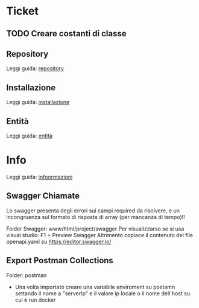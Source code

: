 # Ticket

## TODO Creare costanti di classe

## Repository
Leggi guida: [repository](repository.md)

## Installazione
Leggi guida: [installazione](install.md)

## Entità
Leggi guida: [entità](entity.md)

# Info
Leggi guida: [infoormazioni](info.md)

## Swagger Chiamate
Lo swagger presenta degli errori sui campi required da risolvere, e un incongruenza sul formato di risposta di array (per mancanza di tempo)!!

Folder Swagger: www/html/project/swagger
Per visualizzarso se si usa visual studio: F1 + Preview Swagger
Altrimento copiace il contenuto del file openapi.yaml su https://editor.swagger.io/

## Export Postman Collections
Folder: postman
- Una volta importato creare una variabile enviroment su postamn settando il nome a "serverIp" e il valore ip locale o il nome dell'host su cui è run docker

